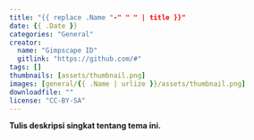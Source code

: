 ```yaml
---
title: "{{ replace .Name "-" " " | title }}"
date: {{ .Date }}
categories: "General"
creator: 
  name: "Gimpscape ID"
  gitlink: "https://github.com/#"
tags: []
thumbnails: [assets/thumbnail.png]
images: [general/{{ .Name | urlize }}/assets/thumbnail.png]
downloadfile: ""
license: "CC-BY-SA"
---
```

**Tulis deskripsi singkat tentang tema ini.**
<!--silakan edit bagian nama, gitlink, thumbnail, link dowload, lisensi jika diperlukan, serta deskripsi-->